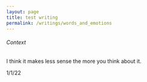 ```yaml
---
layout: page
title: test writing
permalink: /writings/words_and_emotions
---
```


###### Context

I think it makes less sense the more you think about it.






1/1/22